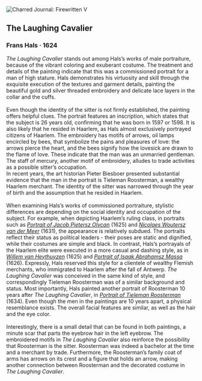 <div class="artwork-of-the-day">
  <div class="container">
    <div class="img-wrapper">
      <img
        src="https://uploads8.wikiart.org/images/frans-hals/the-laughing-cavalier-1624.jpg!Large.jpg"
        alt="Charred Journal: Firewritten V" />
    </div>
    <div class="artwork-detail">
      <div class="artwork-origin"> 
        <h2 class="artwork-name">The Laughing Cavalier</h2>
        <h3 class="artist">
          Frans Hals
                    ·  1624
        </h3>
      </div>
      <p class="description">
        <span class="artwork-description-text ng-binding" ng-bind-html="viewModel.ArtworkOfTheDay.Description | unsafe"><i>The Laughing Cavalier</i> stands out among Hals’s works of male portraiture, because of the vibrant coloring and exuberant costume. The treatment and details of the painting indicate that this was a commissioned portrait for a man of high stature. Hals demonstrates his virtuosity and skill through the exquisite execution of the textures and garment details, painting the beautiful gold and silver threaded embroidery and delicate lace layers in the collar and the cuffs. <br><br>Even though the identity of the sitter is not firmly established, the painting offers helpful clues. The portrait features an inscription, which states that the subject is 26 years old, confirming that he was born in 1597 or 1598. It is also likely that he resided in Haarlem, as Hals almost exclusively portrayed citizens of Haarlem. The embroidery has motifs of arrows, oil lamps encircled by bees, that symbolize the pains and pleasures of love: the arrows pierce the heart, and the bees signify how the lovesick are drawn to the flame of love. These indicate that the man was an unmarried gentleman. The staff of mercury, another motif of embroidery, alludes to trade activities as a possible sitter’s occupation.<br>In recent years, the art historian Pieter Biesboer presented substantial evidence that the man in the portrait is Tieleman Roosterman, a wealthy Haarlem merchant. The identity of the sitter was narrowed through the year of birth and the assumption that he resided in Haarlem. <br><br>When examining Hals’s works of commissioned portraiture, stylistic differences are depending on the social identity and occupation of the subject. For example, when depicting Haarlem’s ruling class, in portraits such as <a target="_blank" href="https://www.wikiart.org/en/frans-hals/portrait-of-jacob-pietersz-olycan"><i>Portrait of Jacob Pietersz Olycan</i></a> (1625) and <a target="_blank" href="https://www.wikiart.org/en/frans-hals/nicolaes-woutersz-van-der-meer-1631"><i>Nicolaes Woutersz van der Meer</i></a> (1631), the appearance is relatively subdued. The portraits reflect their status as political leaders - their poses are static and dignified, while their costumes are simple and black. In contrast, Hals’s portrayals of the Haarlem elite were executed in a more casual and dashing style, as in <a target="_blank" href="https://www.wikiart.org/en/frans-hals/willem-van-heythuyzen"><i>Willem van Heythuyzen</i></a> (1625) and <a target="_blank" href="https://www.wikiart.org/en/frans-hals/portrait-of-isaak-abrahamsz-massa-1626"><i>Portrait of Isaak Abrahamsz Massa</i></a> (1626). Expressly, Hals reserved this style for a clientele of wealthy Flemish merchants, who immigrated to Haarlem after the fall of Antwerp. <i>The Laughing Cavalier</i> was conceived in the same kind of style, and correspondingly Tieleman Roosterman was of a similar background and status. Most importantly, Hals painted another portrait of Roosterman 10 years after <i>The Laughing Cavalier</i>, in <a target="_blank" href="https://www.wikiart.org/en/frans-hals/portrait-of-tieleman-roosterman-1634"><i>Portrait of Tieleman Roosterman</i></a> (1634). Even though the men in the paintings are 10 years apart, a physical resemblance exists. The overall facial features are similar, as well as the hair and the eye color.<br><br>Interestingly, there is a small detail that can be found in both paintings, a minute scar that parts the eyebrow hair in the left eyebrow. The embroidered motifs in <i>The Laughing Cavalier</i> also reinforce the possibility that Roosterman is the sitter. Roosterman was indeed a bachelor at the time and a merchant by trade. Furthermore, the Roosterman’s family coat of arms has arrows on its crest and a figure that holds an arrow, making another connection between Roosterman and the decorated costume in <i>The Laughing Cavalier</i>.</span>
                        <div class="text-shadow-container" ng-show="showShadow" style=""></div>
      </p>
    </div>
  </div>

</div>
